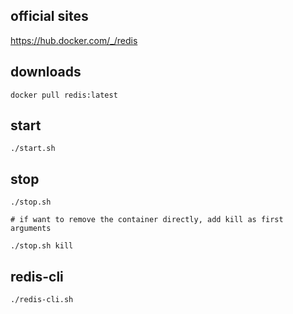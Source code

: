 ## official sites

https://hub.docker.com/_/redis

## downloads

```
docker pull redis:latest
```

## start
```
./start.sh
```

## stop

```
./stop.sh

# if want to remove the container directly, add kill as first arguments

./stop.sh kill
```

## redis-cli
```
./redis-cli.sh
```